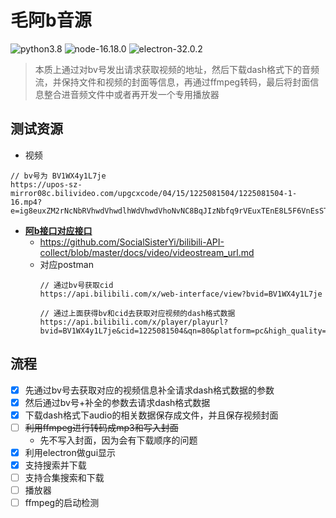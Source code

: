 # 毛阿b音源

![python3.8](http://img.shields.io/badge/python-3.8-green)
![node-16.18.0](http://img.shields.io/badge/node-16.18.0-blue)
![electron-32.0.2](http://img.shields.io/badge/electron-32.0.2-yellow)

> 本质上通过对bv号发出请求获取视频的地址，然后下载dash格式下的音频流，并保持文件和视频的封面等信息，再通过ffmpeg转码，最后将封面信息整合进音频文件中或者再开发一个专用播放器

## 测试资源
  - 视频
  ```
  // bv号为 BV1WX4y1L7je 
  https://upos-sz-mirror08c.bilivideo.com/upgcxcode/04/15/1225081504/1225081504-1-16.mp4?e=ig8euxZM2rNcNbRVhwdVhwdlhWdVhwdVhoNvNC8BqJIzNbfq9rVEuxTEnE8L5F6VnEsSTx0vkX8fqJeYTj_lta53NCM=&uipk=5&nbs=1&deadline=1706851556&gen=playurlv2&os=08cbv&oi=1947651412&trid=e10b79230f084a6eb20b0522aa3f4637h&mid=0&platform=html5&upsig=f55ed24fb571db9a300d7e8d2998ba49&uparams=e,uipk,nbs,deadline,gen,os,oi,trid,mid,platform&bvc=vod&nettype=0&f=h_0_0&bw=48958&logo=80000000
  ```
  - [**阿b接口对应接口**](https://github.com/SocialSisterYi/bilibili-API-collect/blob/master/docs/video/videostream_url.md)
    - https://github.com/SocialSisterYi/bilibili-API-collect/blob/master/docs/video/videostream_url.md 
    - 对应postman
      ```
      // 通过bv号获取cid
      https://api.bilibili.com/x/web-interface/view?bvid=BV1WX4y1L7je
      
      // 通过上面获得bv和cid去获取对应视频的dash格式数据
      https://api.bilibili.com/x/player/playurl?bvid=BV1WX4y1L7je&cid=1225081504&qn=80&platform=pc&high_quality=1 
      ```

## 流程
  - [x] 先通过bv号去获取对应的视频信息补全请求dash格式数据的参数
  - [x] 然后通过bv号+补全的参数去请求dash格式数据
  - [x] 下载dash格式下audio的相关数据保存成文件，并且保存视频封面
  - [ ] ~~利用ffmpeg进行转码成mp3和写入封面~~
    - 先不写入封面，因为会有下载顺序的问题
  - [x] 利用electron做gui显示 
  - [x] 支持搜索并下载
  - [ ] 支持合集搜索和下载
  - [ ] 播放器
  - [ ] ffmpeg的启动检测
